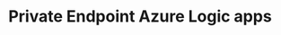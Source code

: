 ---
title: Private Endpoint Azure Logic apps
published: false
description: Azure - Private Endpoint Azure Logic apps
tags: 'tutorial, azure, productivity, learning'
cover_image: assets/main-cover.png
canonical_url: null
---